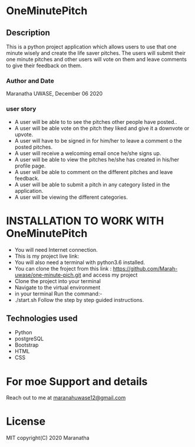# OneMinutePitch
## Description
 This is a python project application which allows users to use that one minute wisely and create 
 the life saver pitches. The users will submit their one minute pitches and other users will vote on them and leave comments to give their feedback on them.

### Author and Date
Maranatha UWASE,
December 06 2020

### user story
* A user will be able to to see the pitches other people have posted..
* A user will be able vote on the pitch they liked and give it a downvote or upvote.
* A user will have to be signed in for him/her to leave a comment o the posted pitches.
* A user will receive a welcoming email once he/she signs up.
* A user will be able to view the pitches he/she has created in his/her profile page.
* A user will be able to comment on the different pitches and leave feedback.
* A user will be able  to submit a pitch in any category listed in the application.
* A user will be viewing  the different categories.


# INSTALLATION TO WORK WITH OneMinutePitch

* You will need Internet connection.
* This is my project live link: 
* You will also need a terminal with python3.6 installed.
* You can clone the froject from this link :  https://github.com/Marah-uwase/one-minute-pich.git
  and access my project
* Clone the project into your terminal
* Navigate to the virtual environment
* in your terminal Run the command:-
* ./start.sh
Follow the step by step guided instructions.

## Technologies used
* Python
* postgreSQL
* Bootstrap
* HTML
* CSS
# For moe Support and  details
Reach out to me at maranahuwase12@gmail.com

# License
MIT copyright(C) 2020 Maranatha